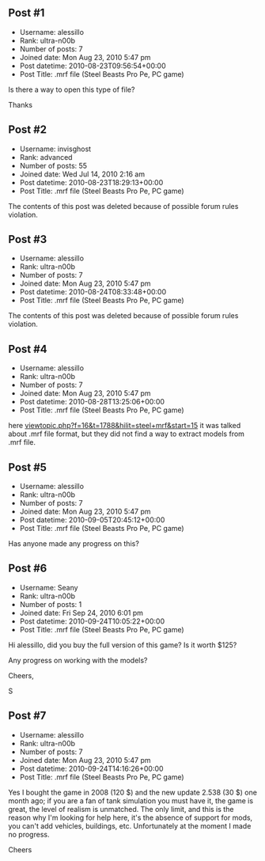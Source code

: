 ## Post #1
- Username: alessillo
- Rank: ultra-n00b
- Number of posts: 7
- Joined date: Mon Aug 23, 2010 5:47 pm
- Post datetime: 2010-08-23T09:56:54+00:00
- Post Title: .mrf file (Steel Beasts Pro Pe, PC game)

Is there a way to open this type of file?

Thanks
## Post #2
- Username: invisghost
- Rank: advanced
- Number of posts: 55
- Joined date: Wed Jul 14, 2010 2:16 am
- Post datetime: 2010-08-23T18:29:13+00:00
- Post Title: .mrf file (Steel Beasts Pro Pe, PC game)

The contents of this post was deleted because of possible forum rules violation.
## Post #3
- Username: alessillo
- Rank: ultra-n00b
- Number of posts: 7
- Joined date: Mon Aug 23, 2010 5:47 pm
- Post datetime: 2010-08-24T08:33:48+00:00
- Post Title: .mrf file (Steel Beasts Pro Pe, PC game)

The contents of this post was deleted because of possible forum rules violation.
## Post #4
- Username: alessillo
- Rank: ultra-n00b
- Number of posts: 7
- Joined date: Mon Aug 23, 2010 5:47 pm
- Post datetime: 2010-08-28T13:25:06+00:00
- Post Title: .mrf file (Steel Beasts Pro Pe, PC game)

here [viewtopic.php?f=16&t=1788&hilit=steel+mrf&start=15](http://forum.xentax.com/viewtopic.php?f=16&t=1788&hilit=steel+mrf&start=15) it was talked about .mrf file format, but they did not find a way to extract models from .mrf file.
## Post #5
- Username: alessillo
- Rank: ultra-n00b
- Number of posts: 7
- Joined date: Mon Aug 23, 2010 5:47 pm
- Post datetime: 2010-09-05T20:45:12+00:00
- Post Title: .mrf file (Steel Beasts Pro Pe, PC game)

Has anyone made any progress on this?
## Post #6
- Username: Seany
- Rank: ultra-n00b
- Number of posts: 1
- Joined date: Fri Sep 24, 2010 6:01 pm
- Post datetime: 2010-09-24T10:05:22+00:00
- Post Title: .mrf file (Steel Beasts Pro Pe, PC game)

Hi alessillo, did you buy the full version of this game?  Is it worth $125?

Any progress on working with the models?

Cheers,

S
## Post #7
- Username: alessillo
- Rank: ultra-n00b
- Number of posts: 7
- Joined date: Mon Aug 23, 2010 5:47 pm
- Post datetime: 2010-09-24T14:16:26+00:00
- Post Title: .mrf file (Steel Beasts Pro Pe, PC game)

Yes I bought the game in 2008 (120 $) and the new update 2.538 (30 $) one month ago; if you are a fan of tank simulation you must have it, the game is great, the level of realism is unmatched. The only limit, and this is the reason why I'm looking for help here, it's the absence of support for mods, you can't add vehicles, buildings, etc.
Unfortunately at the moment I made no progress.

Cheers
